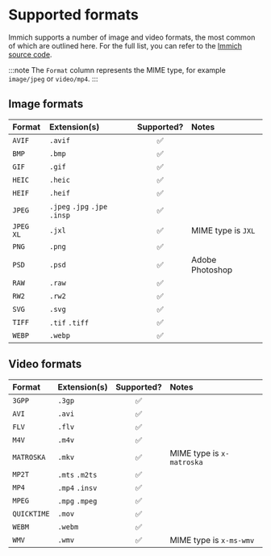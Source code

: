 # Supported formats

Immich supports a number of image and video formats, the most common of which are outlined here. For the full list, you can refer to the [Immich source code](https://github.com/immich-app/immich/blob/main/server/src/utils/mime-types.ts).

:::note
The `Format` column represents the MIME type, for example `image/jpeg` or `video/mp4`.
:::

## Image formats

| Format    | Extension(s)                  | Supported?           | Notes                                            |
| :-------- | :---------------------------- | :----------------:   | :----------------------------------------------- |
| `AVIF`    | `.avif`                       | :white_check_mark:   |                                                  |
| `BMP`     | `.bmp`                        | :white_check_mark:   |                                                  |
| `GIF`     | `.gif`                        | :white_check_mark:   |                                                  |
| `HEIC`    | `.heic`                       | :white_check_mark:   |                                                  |
| `HEIF`    | `.heif`                       | :white_check_mark:   |                                                  |
| `JPEG`    | `.jpeg` `.jpg` `.jpe` `.insp` | :white_check_mark:   |                                                  |
| `JPEG XL`     | `.jxl`                        | :white_check_mark:   | MIME type is `JXL`                          |
| `PNG`     | `.png`                        | :white_check_mark:   |                                                  |
| `PSD`     | `.psd`                        | :white_check_mark:   | Adobe Photoshop                                  |
| `RAW`     | `.raw`                        | :white_check_mark:   |                                                  |
| `RW2`     | `.rw2`                        | :white_check_mark:   |                                                  |
| `SVG`     | `.svg`                        | :white_check_mark:   |                                                  |
| `TIFF`    | `.tif` `.tiff`                | :white_check_mark:   |                                                  |
| `WEBP`    | `.webp`                       | :white_check_mark:   |                                                  |


## Video formats

| Format    | Extension(s)                  | Supported?           | Notes                                            |
| :-------- | :---------------------------- | :----------------:   | :----------------------------------------------- |
| `3GPP`    | `.3gp`                        | :white_check_mark:   |                                                  |
| `AVI`     | `.avi`                        | :white_check_mark:   |                                                  |
| `FLV`     | `.flv`                        | :white_check_mark:   |                                                  |
| `M4V`     | `.m4v`                        | :white_check_mark:   |                                                  |
| `MATROSKA`   | `.mkv`                     | :white_check_mark:   | MIME type is `x-matroska`                        |
| `MP2T`    | `.mts` `.m2ts`                | :white_check_mark:   |                                                  |
| `MP4`     | `.mp4` `.insv`                | :white_check_mark:   |                                                  |
| `MPEG`    | `.mpg` `.mpeg`                | :white_check_mark:   |                                                  |
| `QUICKTIME`     | `.mov`                  | :white_check_mark:   |                                                  |
| `WEBM`    | `.webm`                       | :white_check_mark:   |                                                  |
| `WMV`     | `.wmv`                        | :white_check_mark:   | MIME type is `x-ms-wmv`                          |



